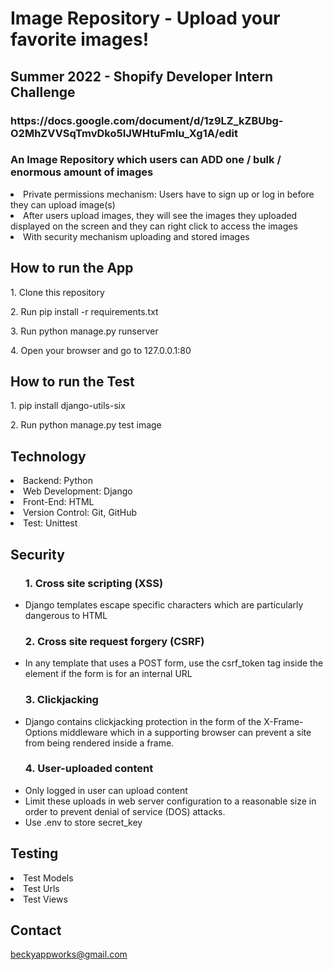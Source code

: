 # Image Repository - Upload your favorite images!
<h2>Summer 2022 -  Shopify Developer Intern Challenge</h2>
<h3>https://docs.google.com/document/d/1z9LZ_kZBUbg-O2MhZVVSqTmvDko5IJWHtuFmIu_Xg1A/edit</h3>
<h3> An Image Repository which users can ADD one / bulk / enormous amount of images </h2>
<li> Private permissions mechanism: Users have to sign up or log in before they can upload image(s) </li>
<li> After users upload images, they will see the images they uploaded displayed on the screen and they can right click to access the images</li>
<li> With security mechanism uploading and stored images</li>

<h2>How to run the App</h2>
<p>1. Clone this repository</p>
<p>2. Run pip install -r requirements.txt</p>
<p>3. Run python manage.py runserver</p>
<p>4. Open your browser and go to 127.0.0.1:80</p>

<h2>How to run the Test</h2>
<p>1. pip install django-utils-six</p>
<p>2. Run python manage.py test image</p>

<h2>Technology</h2>

<li>Backend: Python
<li>Web Development: Django
<li>Front-End: HTML
<li>Version Control: Git, GitHub
<li>Test: Unittest

<h2>Security</h2>
<ul>
    <h3>1.  Cross site scripting (XSS) </h3>
        <li> Django templates escape specific characters which are particularly dangerous to HTML
    <h3>2. Cross site request forgery (CSRF) </h3>
        <li> In any template that uses a POST form, use the csrf_token tag inside the <form> element if the form is for an internal URL
    <h3>3. Clickjacking </h3>
        <li> Django contains clickjacking protection in the form of the X-Frame-Options middleware which in a supporting browser can prevent a site from being rendered inside a frame.
    <h3>4. User-uploaded content </h3>
        <li> Only logged in user can upload content
        <li> Limit these uploads in web server configuration to a reasonable size in order to prevent denial of service (DOS) attacks. 
        <li> Use .env to store secret_key
</ul>
<h2>Testing</h2>
    <li> Test Models
    <li> Test Urls
    <li> Test Views

<h2>Contact</h2>

beckyappworks@gmail.com